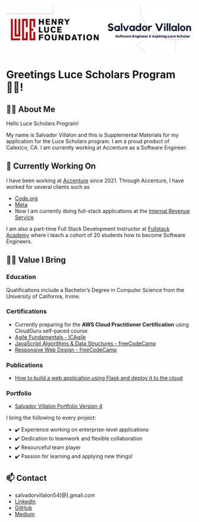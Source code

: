 [![Header](luce_banner.png "Header")]()

# Greetings Luce Scholars Program 👋🏽!

## 👨‍💻 About Me
Hello Luce Scholars Program!

My name is Salvador Villalon and this is Supplemental Materials for my application for the Luce Scholars program. I am a proud product of Calexico, CA. I am currently working at Accenture as a Software Engineer. 

## 🔭 Currently Working On
I have been working at [Accenture](https://www.accenture.com/us-en) since 2021. Through Accenture, I have worked for several clients such as
- [Code.org](https://code.org/)
- [Meta](https://about.meta.com/)
- Now I am currently doing full-stack applications at the [Internal Revenue Service](https://www.irs.gov/).

I am also a part-time Full Stack Development Instructor at [Fullstack Academy](https://www.fullstackacademy.com/) where I teach a cohort of 20 students how to become Software Engineers.

## 💪🏽 Value I Bring
### Education
Qualifications include a Bachelor’s Degree in Computer Science from the University of California, Irvine. 

### Certifications
- Currently preparing for the **AWS Cloud Practitioner Certification** using CloudGuru self-paced course
- [Agile Fundamentals - ICAgile](https://www.icagile.com/credentials/951940e1-23d1-4d6b-92ea-af916bcb2eff)
- [JavaScript Algorithms & Data Structures - freeCodeCamp](https://www.freecodecamp.org/certification/salvador_villalon_jr/javascript-algorithms-and-data-structures)
- [Responsive Web Design - freeCodeCamp](https://www.freecodecamp.org/certification/salvillalon45/responsive-web-design)

### Publications
- [How to build a web application using Flask and deploy it to the cloud](https://medium.com/free-code-camp/how-to-build-a-web-application-using-flask-and-deploy-it-to-the-cloud-3551c985e492)

### Portfolio
- [Salvador Villalon Portfolio Version 4](https://salvador-villalon.netlify.app/)
  
I bring the following to every project:
 - ✔️ Experience working on enterprise-level applications 
 - ✔️ Dedication to teamwork and flexible collaboration
 - ✔️ Resourceful team player
 - ✔️ Passion for learning and applying new things!

## 📫 Contact
- salvadorvillalon54[@].gmail.com
- [LinkedIn](https://www.linkedin.com/in/salvadorvillalon/)
- [GitHub](https://github.com/salvillalon45)
- [Medium](https://medium.com/@salvav1)
